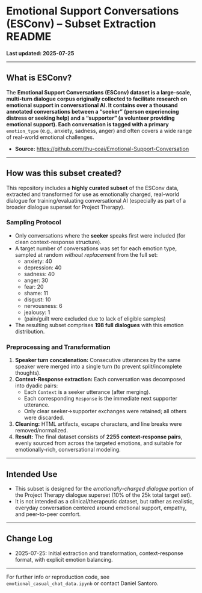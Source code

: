 # Emotional Support Conversations (ESConv) – Subset Extraction README

**Last updated: 2025-07-25**

---

## What is ESConv?

The ****Emotional Support Conversations (ESConv)** dataset is a large-scale, multi-turn dialogue corpus originally collected to facilitate research on emotional support in conversational AI. It contains over a thousand annotated conversations between a “seeker” (person experiencing distress or seeking help) and a “supporter” (a volunteer providing emotional support). Each conversation is tagged with a primary** `emotion_type` (e.g., anxiety, sadness, anger) and often covers a wide range of real-world emotional challenges.

* **Source:** https://github.com/thu-coai/Emotional-Support-Conversation

---

## How was this subset created?

This repository includes a **highly curated subset** of the ESConv data, extracted and transformed for use as emotionally charged, real-world dialogue for training/evaluating conversational AI (especially as part of a broader dialogue superset for Project Therapy).

### Sampling Protocol

* Only conversations where the **seeker** speaks first were included (for clean context-response structure).
* A target number of conversations was set for each emotion type, sampled at random *without replacement* from the full set:
  * anxiety: 40
  * depression: 40
  * sadness: 40
  * anger: 30
  * fear: 20
  * shame: 11
  * disgust: 10
  * nervousness: 6
  * jealousy: 1
  * (pain/guilt were excluded due to lack of eligible samples)
* The resulting subset comprises **198 full dialogues** with this emotion distribution.

### Preprocessing and Transformation

1. **Speaker turn concatenation:** Consecutive utterances by the same speaker were merged into a single turn (to prevent split/incomplete thoughts).
2. **Context-Response extraction:** Each conversation was decomposed into dyadic pairs:
   * Each  `Context` is a seeker utterance (after merging).
   * Each corresponding `Response` is the immediate next supporter utterance.
   * Only clear seeker→supporter exchanges were retained; all others were discarded.
3. **Cleaning:** HTML artifacts, escape characters, and line breaks were removed/normalized.
4. **Result:** The final dataset consists of **2255 context-response pairs**, evenly sourced from across the targeted emotions, and suitable for emotionally-rich, conversational modeling.

---

## Intended Use

* This subset is designed for the *emotionally-charged dialogue* portion of the Project Therapy dialogue superset (10% of the 25k total target set).
* It is not intended as a clinical/therapeutic dataset, but rather as realistic, everyday conversation centered around emotional support, empathy, and peer-to-peer comfort.

---

## Change Log

* 2025-07-25: Initial extraction and transformation, context-response format, with explicit emotion balancing.

---

For further info or reproduction code, see `emotional_casual_chat_data.ipynb` or contact Daniel Santoro.
